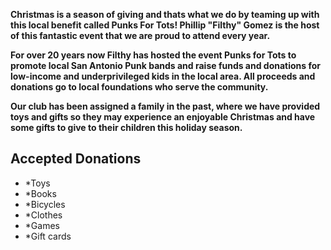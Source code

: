 **Christmas is a season of giving and thats what we do by teaming up with this local benefit called Punks For Tots! Phillip "Filthy" Gomez is the host of this fantastic event that we are proud to attend every year.**

**For over 20 years now Filthy has hosted the event Punks for Tots to promote local San Antonio Punk bands and raise funds and donations for low-income and underprivileged kids in the local area.  All proceeds and donations go to local foundations who serve the community.** 

**Our club has been assigned a family in the past, where we have provided toys and gifts so they may experience an enjoyable Christmas and have some gifts to give to their children this holiday season.** 

## Accepted Donations ##
- *Toys
- *Books  
- *Bicycles
- *Clothes
- *Games
- *Gift cards




